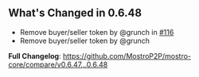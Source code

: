 ## What's Changed in 0.6.48
* Remove buyer/seller token by @grunch in [#116](https://github.com/MostroP2P/mostro-core/pull/116)
* Remove buyer/seller token by @grunch

**Full Changelog**: https://github.com/MostroP2P/mostro-core/compare/v0.6.47...0.6.48

<!-- generated by git-cliff -->

